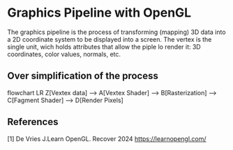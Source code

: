 # Graphics Pipeline with OpenGL

The graphics pipeline is the process of transforming (mapping) 3D data into a 2D coordinate system to be displayed into a screen.
The vertex is the single unit, wich holds attributes that allow the piple lo render it: 3D coordinates, color values, normals, etc.

## Over simplification of the process
flowchart LR
   Z[Vextex data] --> 
   A[Vextex Shader] --> 
   B[Rasterization] --> 
   C[Fagment Shader] -->
   D[Render Pixels]

## References
[1] De Vries J.Learn OpenGL. Recover 2024 https://learnopengl.com/ 